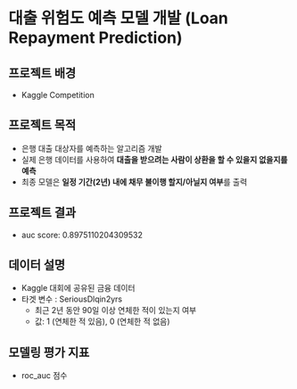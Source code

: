# 대출 위험도 예측 모델 개발 (Loan Repayment Prediction)

## 프로젝트 배경
- Kaggle Competition

## 프로젝트 목적
- 은행 대출 대상자를 예측하는 알고리즘 개발
- 실제 은행 데이터를 사용하여 **대출을 받으려는 사람이 상환을 할 수 있을지 없을지를 예측**
- 최종 모델은 **일정 기간(2년) 내에 채무 불이행 할지/아닐지 여부**를 출력

## 프로젝트 결과
- auc score: 0.8975110204309532

## 데이터 설명
- Kaggle 대회에 공유된 금융 데이터
- 타겟 변수 : SeriousDlqin2yrs
  - 최근 2년 동안 90일 이상 연체한 적이 있는지 여부
  - 값: 1 (연체한 적 있음), 0 (연체한 적 없음)

## 모델링 평가 지표
- roc_auc 점수

